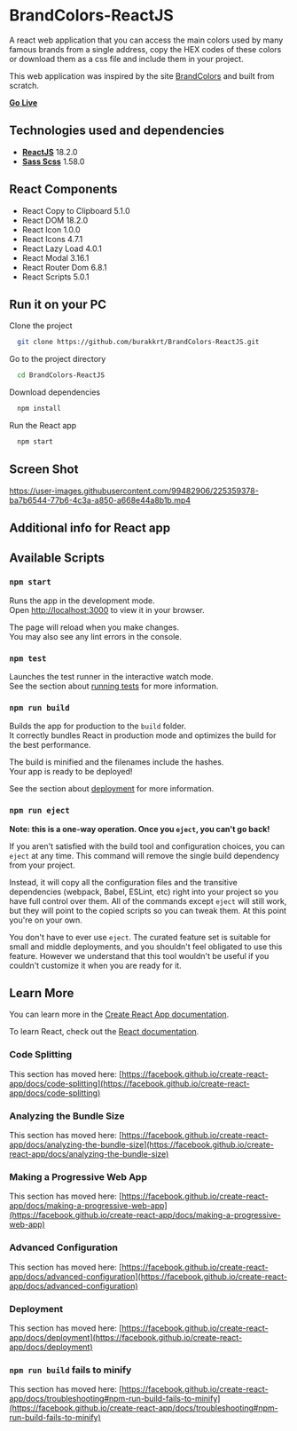 
# BrandColors-ReactJS

A react web application that you can access the main colors used by many famous brands from a single address, copy the HEX codes of these colors or download them as a css file and include them in your project.

This web application was inspired by the site [BrandColors](https://brandcolors.net) and built from scratch.

[**Go Live**](https://burakkrt-brand-colors.netlify.app)
## Technologies used and dependencies

- [**ReactJS**](https://reactjs.org) 18.2.0
- [**Sass Scss**](https://sass-lang.com) 1.58.0

## React Components

-   React Copy to Clipboard 5.1.0
-   React DOM 18.2.0
-   React Icon 1.0.0
-   React Icons 4.7.1
-   React Lazy Load 4.0.1
-   React Modal 3.16.1
-   React Router Dom 6.8.1
-   React Scripts 5.0.1
## Run it on your PC

Clone the project

```bash
  git clone https://github.com/burakkrt/BrandColors-ReactJS.git
```

Go to the project directory

```bash
  cd BrandColors-ReactJS
```

Download dependencies

```bash
  npm install
```

Run the React app

```bash
  npm start
```
## Screen Shot

https://user-images.githubusercontent.com/99482906/225359378-ba7b6544-77b6-4c3a-a850-a668e44a8b1b.mp4

## Additional info for React app

## Available Scripts


### `npm start`

Runs the app in the development mode.\
Open [http://localhost:3000](http://localhost:3000) to view it in your browser.

The page will reload when you make changes.\
You may also see any lint errors in the console.

### `npm test`

Launches the test runner in the interactive watch mode.\
See the section about [running tests](https://facebook.github.io/create-react-app/docs/running-tests) for more information.

### `npm run build`

Builds the app for production to the `build` folder.\
It correctly bundles React in production mode and optimizes the build for the best performance.

The build is minified and the filenames include the hashes.\
Your app is ready to be deployed!

See the section about [deployment](https://facebook.github.io/create-react-app/docs/deployment) for more information.

### `npm run eject`

**Note: this is a one-way operation. Once you `eject`, you can't go back!**

If you aren't satisfied with the build tool and configuration choices, you can `eject` at any time. This command will remove the single build dependency from your project.

Instead, it will copy all the configuration files and the transitive dependencies (webpack, Babel, ESLint, etc) right into your project so you have full control over them. All of the commands except `eject` will still work, but they will point to the copied scripts so you can tweak them. At this point you're on your own.

You don't have to ever use `eject`. The curated feature set is suitable for small and middle deployments, and you shouldn't feel obligated to use this feature. However we understand that this tool wouldn't be useful if you couldn't customize it when you are ready for it.

## Learn More

You can learn more in the [Create React App documentation](https://facebook.github.io/create-react-app/docs/getting-started).

To learn React, check out the [React documentation](https://reactjs.org/).

### Code Splitting

This section has moved here: [https://facebook.github.io/create-react-app/docs/code-splitting](https://facebook.github.io/create-react-app/docs/code-splitting)

### Analyzing the Bundle Size

This section has moved here: [https://facebook.github.io/create-react-app/docs/analyzing-the-bundle-size](https://facebook.github.io/create-react-app/docs/analyzing-the-bundle-size)

### Making a Progressive Web App

This section has moved here: [https://facebook.github.io/create-react-app/docs/making-a-progressive-web-app](https://facebook.github.io/create-react-app/docs/making-a-progressive-web-app)

### Advanced Configuration

This section has moved here: [https://facebook.github.io/create-react-app/docs/advanced-configuration](https://facebook.github.io/create-react-app/docs/advanced-configuration)

### Deployment

This section has moved here: [https://facebook.github.io/create-react-app/docs/deployment](https://facebook.github.io/create-react-app/docs/deployment)

### `npm run build` fails to minify

This section has moved here: [https://facebook.github.io/create-react-app/docs/troubleshooting#npm-run-build-fails-to-minify](https://facebook.github.io/create-react-app/docs/troubleshooting#npm-run-build-fails-to-minify)
